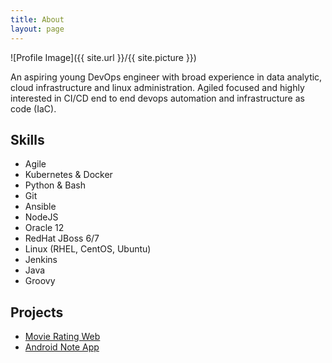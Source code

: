 ```yaml
---
title: About
layout: page
---
```

![Profile Image]({{ site.url }}/{{ site.picture }})

<p>An aspiring young DevOps engineer with broad experience in data analytic, cloud infrastructure and linux administration. Agiled focused and highly interested in CI/CD end to end devops automation and infrastructure as code (IaC).</p>

<h2>Skills</h2>

<ul class="skill-list">
	<li>Agile</li>
	<li>Kubernetes & Docker</li>
	<li>Python & Bash</li>
	<li>Git</li>
	<li>Ansible</li>
	<li>NodeJS</li>
	<li>Oracle 12</li>
	<li>RedHat JBoss 6/7</li>
	<li>Linux (RHEL, CentOS, Ubuntu)</li>
	<li>Jenkins</li>
	<li>Java</li>
	<li>Groovy</li>
</ul>

<h2>Projects</h2>

<ul>
	<li><a href="https://github.com/rudyzhou2/node-BizRate">Movie Rating Web</a></li>
	<li><a href="https://github.com/rudyzhou2/node-BizRate">Android Note App</a></li>
</ul>
